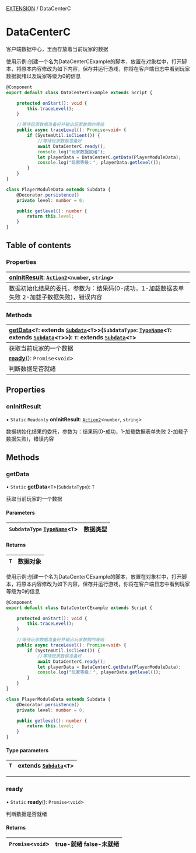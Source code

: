 [EXTENSION](../groups/Extension.EXTENSION.md) / DataCenterC

# DataCenterC <Badge type="tip" text="Class" /> <Score text="DataCenterC" />

<span class="content-big">

客户端数据中心，里面存放着当前玩家的数据

</span>

<span style="font-size: 14px;">

使用示例:创建一个名为DataCenterCExample的脚本，放置在对象栏中，打开脚本，将原本内容修改为如下内容，保存并运行游戏，你将在客户端日志中看到玩家数据就绪以及玩家等级为0的信息

</span>

```ts
@Component
export default class DataCenterCExample extends Script {

    protected onStart(): void {
        this.traceLevel();
    }

    //等待玩家数据准备好并输出玩家数据的等级
    public async traceLevel(): Promise<void> {
        if (SystemUtil.isClient()) {
            //等待玩家数据准备好
            await DataCenterC.ready();
            console.log("玩家数据就绪");
            let playerData = DataCenterC.getData(PlayerModuleData);
            console.log("玩家等级：", playerData.getlevel());
        }
    }
}

class PlayerModuleData extends Subdata {
    @Decorator.persistence()
    private level: number = 0;

    public getlevel(): number {
        return this.level;
    }
}
```

## Table of contents

### Properties <Score text="Properties" /> 
| **[onInitResult](mwext.DataCenterC.md#oninitresult)**: [`Action2`](mw.Action2.md)<`number`, `string`\>  |
| :-----|
| 数据初始化结果的委托，参数为：结果码(0-成功，1-加载数据表单失败 2-加载子数据失败)，错误内容|

### Methods <Score text="Methods" /> 
| **[getData](mwext.DataCenterC.md#getdata)**<`T`: extends [`Subdata`](mwext.Subdata.md)<`T`\>\>(`SubdataType`: [`TypeName`](../interfaces/mw.TypeName.md)<`T`: extends [`Subdata`](mwext.Subdata.md)<`T`\>\>): `T`: extends [`Subdata`](mwext.Subdata.md)<`T`\>  |
| :-----|
| 获取当前玩家的一个数据|
| **[ready](mwext.DataCenterC.md#ready)**(): `Promise`<`void`\>  |
| 判断数据是否就绪|

## Properties

### onInitResult <Score text="onInitResult" /> 

▪ `Static` `Readonly` **onInitResult**: [`Action2`](mw.Action2.md)<`number`, `string`\>

数据初始化结果的委托，参数为：结果码(0-成功，1-加载数据表单失败 2-加载子数据失败)，错误内容

## Methods

### getData <Score text="getData" /> 

• `Static` **getData**<`T`\>(`SubdataType`): `T` <Badge type="tip" text="client" />

获取当前玩家的一个数据

#### Parameters

| `SubdataType` [`TypeName`](../interfaces/mw.TypeName.md)<`T`\> |  数据类型 |
| :------ | :------ |

#### Returns

| `T` | 数据对象 |
| :------ | :------ |


<span style="font-size: 14px;">

使用示例:创建一个名为DataCenterCExample的脚本，放置在对象栏中，打开脚本，将原本内容修改为如下内容，保存并运行游戏，你将在客户端日志中看到玩家等级为0的信息

</span>

```ts
@Component
export default class DataCenterCExample extends Script {

    protected onStart(): void {
        this.traceLevel();
    }

    //等待玩家数据准备好并输出玩家数据的等级
    public async traceLevel(): Promise<void> {
        if (SystemUtil.isClient()) {
            //等待玩家数据准备好
            await DataCenterC.ready();
            let playerData = DataCenterC.getData(PlayerModuleData);
            console.log("玩家等级：", playerData.getlevel());
        }
    }
}

class PlayerModuleData extends Subdata {
    @Decorator.persistence()
    private level: number = 0;

    public getlevel(): number {
        return this.level;
    }
}
```

#### Type parameters

| `T` | extends [`Subdata`](mwext.Subdata.md)<`T`\> |
| :------ | :------ |

___

### ready <Score text="ready" /> 

• `Static` **ready**(): `Promise`<`void`\> <Badge type="tip" text="client" />

判断数据是否就绪

#### Returns

| `Promise`<`void`\> | true-就绪 false-未就绪 |
| :------ | :------ |

